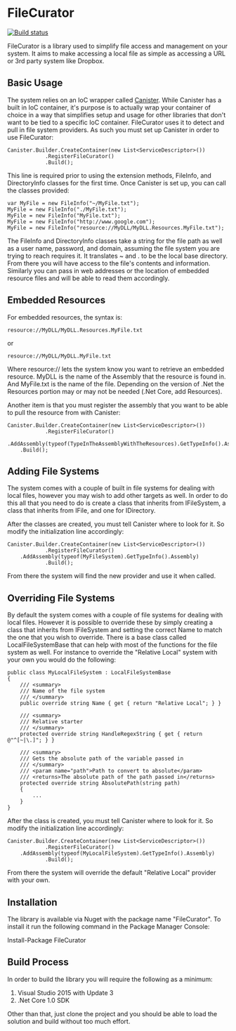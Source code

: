 # FileCurator

[![Build status](https://ci.appveyor.com/api/projects/status/3qlv7ffawn9lhxav?svg=true)](https://ci.appveyor.com/project/JaCraig/filecurator)

FileCurator is a library used to simplify file access and management on your system. It aims to make accessing a local file as simple as accessing a URL or 3rd party system like Dropbox.

## Basic Usage

The system relies on an IoC wrapper called [Canister](https://github.com/JaCraig/Canister). While Canister has a built in IoC container, it's purpose is to actually wrap your container of choice in a way that simplifies setup and usage for other libraries that don't want to be tied to a specific IoC container. FileCurator uses it to detect and pull in file system providers. As such you must set up Canister in order to use FileCurator:

    Canister.Builder.CreateContainer(new List<ServiceDescriptor>())
                .RegisterFileCurator()
                .Build();
	
This line is required prior to using the extension methods, FileInfo, and DirectoryInfo classes for the first time. Once Canister is set up, you can call the classes provided:

    var MyFile = new FileInfo("~/MyFile.txt");
	MyFile = new FileInfo("./MyFile.txt");
	MyFile = new FileInfo("MyFile.txt");
	MyFile = new FileInfo("http://www.google.com");
	MyFile = new FileInfo("resource://MyDLL/MyDLL.Resources.MyFile.txt");
	
The FileInfo and DirectoryInfo classes take a string for the file path as well as a user name, password, and domain, assuming the file system you are trying to reach requires it. It translates ~ and . to be the local base directory. From there you will have access to the file's contents and information. Similarly you can pass in web addresses or the location of embedded resource files and will be able to read them accordingly.

## Embedded Resources

For embedded resources, the syntax is:

    resource://MyDLL/MyDLL.Resources.MyFile.txt

or

    resource://MyDLL/MyDLL.MyFile.txt
    
Where resource:// lets the system know you want to retrieve an embedded resource. MyDLL is the name of the Assembly that the resource is found in. And MyFile.txt is the name of the file. Depending on the version of .Net the Resources portion may or may not be needed (.Net Core, add Resources).

Another item is that you must register the assembly that you want to be able to pull the resource from with Canister:

    Canister.Builder.CreateContainer(new List<ServiceDescriptor>())
                .RegisterFileCurator()
		.AddAssembly(typeof(TypeInTheAssemblyWithTheResources).GetTypeInfo().Assembly)
		.Build();

## Adding File Systems

The system comes with a couple of built in file systems for dealing with local files, however you may wish to add other targets as well. In order to do this all that you need to do is create a class that inherits from IFileSystem, a class that inherits from IFile, and one for IDirectory.
	
After the classes are created, you must tell Canister where to look for it. So modify the initialization line accordingly:

    Canister.Builder.CreateContainer(new List<ServiceDescriptor>())
                .RegisterFileCurator()
		.AddAssembly(typeof(MyFileSystem).GetTypeInfo().Assembly)
                .Build();
	
From there the system will find the new provider and use it when called.

## Overriding File Systems

By default the system comes with a couple of file systems for dealing with local files. However it is possible to override these by simply creating a class that inherits from IFileSystem and setting the correct Name to match the one that you wish to override. There is a base class called LocalFileSystemBase that can help with most of the functions for the file system as well. For instance to override the "Relative Local" system with your own you would do the following:

    public class MyLocalFileSystem : LocalFileSystemBase
    {
        /// <summary>
        /// Name of the file system
        /// </summary>
        public override string Name { get { return "Relative Local"; } }

        /// <summary>
        /// Relative starter
        /// </summary>
        protected override string HandleRegexString { get { return @"^[~|\.]"; } }

        /// <summary>
        /// Gets the absolute path of the variable passed in
        /// </summary>
        /// <param name="path">Path to convert to absolute</param>
        /// <returns>The absolute path of the path passed in</returns>
        protected override string AbsolutePath(string path)
        {
            ...
        }
    }
	
After the class is created, you must tell Canister where to look for it. So modify the initialization line accordingly:

    Canister.Builder.CreateContainer(new List<ServiceDescriptor>())
                .RegisterFileCurator()
		.AddAssembly(typeof(MyLocalFileSystem).GetTypeInfo().Assembly)
                .Build();
	
From there the system will override the default "Relative Local" provider with your own.

## Installation

The library is available via Nuget with the package name "FileCurator". To install it run the following command in the Package Manager Console:

Install-Package FileCurator

## Build Process

In order to build the library you will require the following as a minimum:

1. Visual Studio 2015 with Update 3
2. .Net Core 1.0 SDK

Other than that, just clone the project and you should be able to load the solution and build without too much effort.
